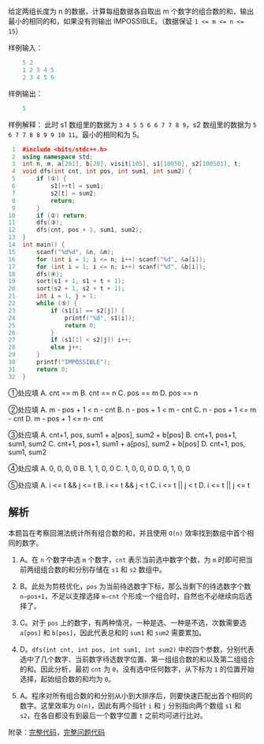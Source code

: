 #

给定两组长度为 n 的数据，计算每组数据各自取出 m 个数字的组合数的和，输出最小的相同的和，如果没有则输出 IMPOSSIBLE。（数据保证 `1 <= m <= n <= 15`）

样例输入：

```cpp
    5 2
    1 2 3 4 5 
    2 3 4 5 6
```

样例输出：
```cpp
    5
```

样例解释：
此时 s1 数组里的数据为 `3 4 5 5 6 6 7 7 8 9`，s2 数组里的数据为 `5 6 7 7 8 8 9 9 10 11`。最小的相同和为 5。

```cpp
 1	#include <bits/stdc++.h>
 2	using namespace std;
 3	int n, m, a[201], b[20], visit[105], s1[10050], s2[100501], t;
 4	void dfs(int cnt, int pos, int sum1, int sum2) {
 5	    if (①) {
 6	        s1[++t] = sum1;
 7	        s2[t] = sum2;
 8	        return;
 9	    }
10	    if (②) return;
11	    dfs(③);
12	    dfs(cnt, pos + 1, sum1, sum2);
13	}
14	int main() {
15	    scanf("%d%d", &n, &m);
16	    for (int i = 1; i <= n; i++) scanf("%d", &a[i]);
17	    for (int i = 1; i <= n; i++) scanf("%d", &b[i]);
18	    dfs(④);
19	    sort(s1 + 1, s1 + t + 1);
20	    sort(s2 + 1, s2 + t + 1);
21	    int i = 1, j = 1;
22	    while (⑤) {
23	        if (s1[i] == s2[j]) {
24	            printf("%d", s1[i]);
25	            return 0;
26	        }
27	        if (s1[1] < s2[j]) i++;
28	        else j++;
29	    }
30	    printf("IMPOSSIBLE");
31	    return 0;
32	}
```

①处应填
A. cnt == m
B. cnt == n
C. pos == m
D. pos == n

②处应填
A. m - pos + 1 < n - cnt
B. n - pos + 1 < m - cnt
C. n - pos + 1 <= m - cnt
D. m - pos + 1 <= n- cnt

③处应填
A. cnt+1, pos, sum1 + a[pos], sum2 + b[pos]
B. cnt+1, pos+1, sum1, sum2
C. cnt+1, pos+1, sum1 + a[pos], sum2 + b[pos]
D. cnt+1, pos, sum1, sum2

④处应填
A. 0, 0, 0, 0
B. 1, 1, 0, 0
C. 1, 0, 0, 0
D. 0, 1, 0, 0

⑤处应填
A. i <= t && j <= t
B. i <= t && j < t
C. i <= t || j < t
D. i <= t || j <= t


## 解析

本题旨在考察回溯法统计所有组合数的和，并且使用 `O(n)` 效率找到数组中首个相同的数字。

1. A。在 `n` 个数字中选 `m` 个数字，`cnt` 表示当前选中数字个数，为 `m` 时即可把当前两组组合数的和分别存储在 `s1` 和 `s2` 数组中。

2. B。此处为剪枝优化，`pos` 为当前待选数字下标，那么当剩下的待选数字个数 `n−pos+1`，不足以支撑选择 `m−cnt` 个形成一个组合时，自然也不必继续向后选择了。

3. C。对于 `pos` 上的数字，有两种情况，一种是选、一种是不选，次数需要选 `a[pos]` 和 `b[pos]`，因此代表总和的 `sum1` 和 `sum2` 需要累加。

4. D。`dfs(int cnt, int pos, int sum1, int sum2)` 中的四个参数，分别代表选中了几个数字、当前数字待选数字位置、第一组组合数的和以及第二组组合的和。因此分析，最初 `cnt` 为 `0`，没有选中任何数字，从下标为 `1` 的位置开始选择，起始组合数的和均为 `0`。

5. A。程序对所有组合数的和分别从小到大排序后，则要快速匹配出首个相同的数字。这里效率为 `O(n)`，因此有两个指针 `i` 和 `j` 分别指向两个数组 `s1` 和 `s2`，在各自都没有到最后一个数字位置 `t` 之前均可进行比对。

附录：[完整代码](code/min-same-sum.cpp)，[完整问题代码](code/min-same-sum-question.cpp)